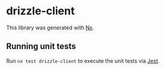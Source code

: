 # drizzle-client

This library was generated with [Nx](https://nx.dev).

## Running unit tests

Run `nx test drizzle-client` to execute the unit tests via [Jest](https://jestjs.io).
